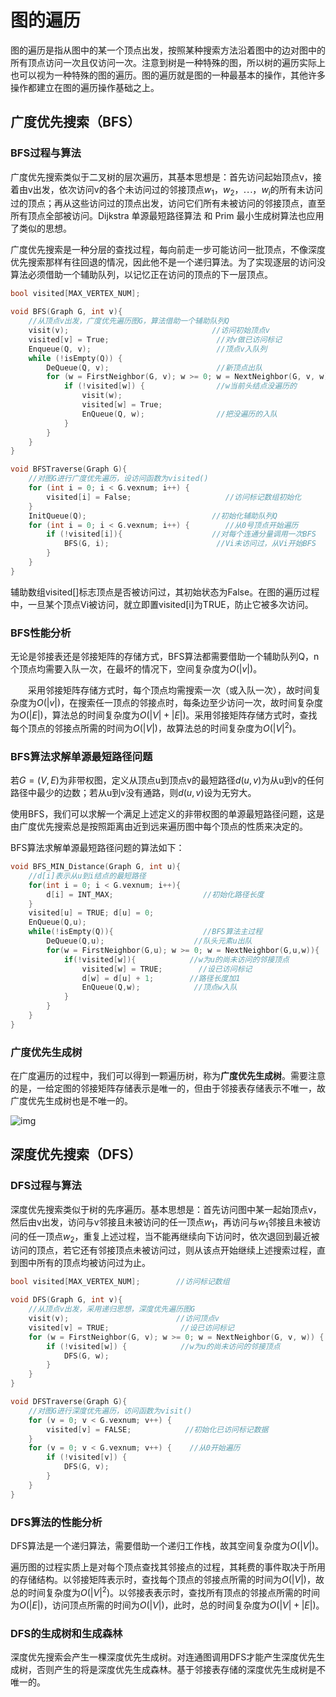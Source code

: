# 图的遍历

<!-- toc -->

图的遍历是指从图中的某一个顶点出发，按照某种搜索方法沿着图中的边对图中的所有顶点访问一次且仅访问一次。注意到树是一种特殊的图，所以树的遍历实际上也可以视为一种特殊的图的遍历。图的遍历就是图的一种最基本的操作，其他许多操作都建立在图的遍历操作基础之上。

## 广度优先搜索（BFS）

### BFS过程与算法

广度优先搜索类似于二叉树的层次遍历，其基本思想是：首先访问起始顶点v，接着由v出发，依次访问v的各个未访问过的邻接顶点$w_1，w_2，\cdots，w_i$的所有未访问过的顶点；再从这些访问过的顶点出发，访问它们所有未被访问的邻接顶点，直至所有顶点全部被访问。Dijkstra 单源最短路径算法 和 Prim 最小生成树算法也应用了类似的思想。

广度优先搜索是一种分层的查找过程，每向前走一步可能访问一批顶点，不像深度优先搜索那样有往回退的情况，因此他不是一个递归算法。为了实现逐层的访问没算法必须借助一个辅助队列，以记忆正在访问的顶点的下一层顶点。

```c
bool visited[MAX_VERTEX_NUM];

void BFS(Graph G, int v){
    //从顶点v出发，广度优先遍历图G，算法借助一个辅助队列Q
    visit(v);                                //访问初始顶点v
    visited[v] = True;                        //对v做已访问标记
    Enqueue(Q, v);                            //顶点v入队列
    while (!isEmpty(Q)) {                        
        DeQueue(Q, v);                        //新顶点出队
        for (w = FirstNeighbor(G, v); w >= 0; w = NextNeighbor(G, v, w)) {    //检测v所有邻接点
            if (!visited[w]) {                //w当前头结点没遍历的
                visit(w);                    
                visited[w] = True;
                EnQueue(Q, w);                //把没遍历的入队
            }
        }
    }
}

void BFSTraverse(Graph G){
    //对图G进行广度优先遍历，设访问函数为visited()
    for (int i = 0; i < G.vexnum; i++) {
        visited[i] = False;                     //访问标记数组初始化
    }
    InitQueue(Q);                            //初始化辅助队列Q
    for (int i = 0; i < G.vexnum; i++) {        //从0号顶点开始遍历
        if (!visited[i]){                    //对每个连通分量调用一次BFS
            BFS(G, i);                        //Vi未访问过，从Vi开始BFS
        }
    }
}
```

辅助数组visited[]标志顶点是否被访问过，其初始状态为False。在图的遍历过程中，一旦某个顶点Vi被访问，就立即置visited[i]为TRUE，防止它被多次访问。

### BFS性能分析

无论是邻接表还是邻接矩阵的存储方式，BFS算法都需要借助一个辅助队列Q，n个顶点均需要入队一次，在最坏的情况下，空间复杂度为$O(|v|)$。

  采用邻接矩阵存储方式时，每个顶点均需搜索一次（或入队一次），故时间复杂度为$O(|v|)$，在搜索任一顶点的邻接点时，每条边至少访问一次，故时间复杂度为$O(|E|)$，算法总的时间复杂度为$O(|V|+|E|)$。采用邻接矩阵存储方式时，查找每个顶点的邻接点所需的时间为$O(|V|)$，故算法总的时间复杂度为$O(|V|^2)$。

### BFS算法求解单源最短路径问题

若$G=(V,E)$为非带权图，定义从顶点u到顶点v的最短路径$d(u, v)$为从u到v的任何路径中最少的边数；若从u到v没有通路，则$d(u, v)$设为无穷大。

使用BFS，我们可以求解一个满足上述定义的非带权图的单源最短路径问题，这是由广度优先搜索总是按照距离由近到远来遍历图中每个顶点的性质来决定的。

BFS算法求解单源最短路径问题的算法如下：

```c
void BFS_MIN_Distance(Graph G, int u){
    //d[i]表示从u到i结点的最短路径
    for(int i = 0; i < G.vexnum; i++){
        d[i] = INT_MAX;                    //初始化路径长度
    }
    visited[u] = TRUE; d[u] = 0;
    EnQueue(Q,u);
    while(!isEmpty(Q)){                    //BFS算法主过程
        DeQueue(Q,u);                    //队头元素u出队
        for(w = FirstNeighbor(G,u); w >= 0; w = NextNeighbor(G,u,w)){
            if(!visited[w]){            //w为u的尚未访问的邻接顶点
                visited[w] = TRUE;        //设已访问标记
                d[w] = d[u] + 1;        //路径长度加1
                EnQueue(Q,w);            //顶点w入队
            }
        }
    }
}
```

### 广度优先生成树

在广度遍历的过程中，我们可以得到一颗遍历树，称为**广度优先生成树**。需要注意的是，一给定图的邻接矩阵存储表示是唯一的，但由于邻接表存储表示不唯一，故广度优先生成树也是不唯一的。

![img](https://img.sped0nwen.com/image/2023/06/17/pa36ka-0.webp)

## 深度优先搜索（DFS）

### DFS过程与算法

深度优先搜索类似于树的先序遍历。基本思想是：首先访问图中某一起始顶点v，然后由v出发，访问与v邻接且未被访问的任一顶点$w_1$，再访问与$w_1$邻接且未被访问的任一顶点$w_2$，重复上述过程，当不能再继续向下访问时，依次退回到最近被访问的顶点，若它还有邻接顶点未被访问过，则从该点开始继续上述搜索过程，直到图中所有的顶点均被访问过为止。

```c
bool visited[MAX_VERTEX_NUM];        //访问标记数组

void DFS(Graph G, int v){
    //从顶点v出发，采用递归思想，深度优先遍历图G
    visit(v);                        //访问顶点v
    visited[v] = TRUE;                //设已访问标记
    for (w = FirstNeighbor(G, v); w >= 0; w = NextNeighbor(G, v, w)) {
        if (!visited[w]) {            //w为u的尚未访问的邻接顶点
            DFS(G, w);
        }
    }
}

void DFSTraverse(Graph G){
    //对图G进行深度优先遍历，访问函数为visit()
    for (v = 0; v < G.vexnum; v++) {
        visited[v] = FALSE;            //初始化已访问标记数据
    }
    for (v = 0; v < G.vexnum; v++) {    //从0开始遍历
        if (!visited[v]) {
            DFS(G, v);
        }
    }
}
```

### DFS算法的性能分析

DFS算法是一个递归算法，需要借助一个递归工作栈，故其空间复杂度为$O(|V|)$。

遍历图的过程实质上是对每个顶点查找其邻接点的过程，其耗费的事件取决于所用的存储结构。以邻接矩阵表示时，查找每个顶点的邻接点所需的时间为$O(|V|)$，故总的时间复杂度为$O(|V|^2)$。以邻接表表示时，查找所有顶点的邻接点所需的时间为$O(|E|)$，访问顶点所需的时间为$O(|V|)$，此时，总的时间复杂度为$O(|V|+|E|)$。

### DFS的生成树和生成森林

深度优先搜索会产生一棵深度优先生成树。对连通图调用DFS才能产生深度优先生成树，否则产生的将是深度优先生成森林。基于邻接表存储的深度优先生成树是不唯一的。
